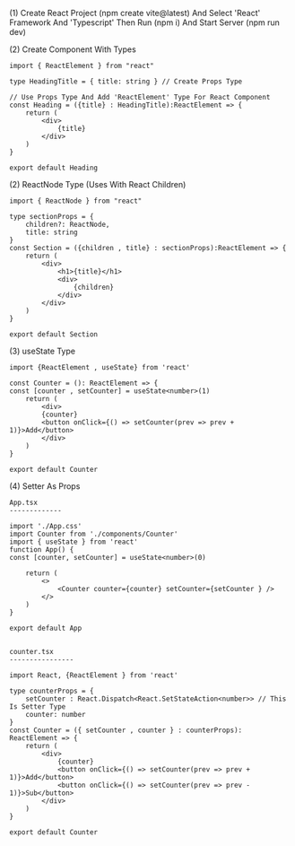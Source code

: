 (1) Create React Project (npm create vite@latest) And Select 'React' Framework And 'Typescript' Then Run (npm i) And Start Server (npm run dev)

(2) Create Component With Types

    import { ReactElement } from "react"

    type HeadingTitle = { title: string } // Create Props Type

    // Use Props Type And Add 'ReactElement' Type For React Component
    const Heading = ({title} : HeadingTitle):ReactElement => {
        return (
            <div>
                {title}
            </div>
        )
    }

    export default Heading

(2) ReactNode Type (Uses With React Children)

    import { ReactNode } from "react"

    type sectionProps = {
        children?: ReactNode,
        title: string
    }
    const Section = ({children , title} : sectionProps):ReactElement => {
        return (
            <div>
                <h1>{title}</h1>
                <div>
                    {children}
                </div>
            </div>
        )
    }

    export default Section


(3) useState Type

    import {ReactElement , useState} from 'react'

    const Counter = (): ReactElement => {
    const [counter , setCounter] = useState<number>(1)
        return (
            <div>
            {counter}
            <button onClick={() => setCounter(prev => prev + 1)}>Add</button>
            </div>
        )
    }

    export default Counter


(4) Setter As Props

    App.tsx
    -------------

    import './App.css'
    import Counter from './components/Counter'
    import { useState } from 'react'
    function App() {
    const [counter, setCounter] = useState<number>(0)
    
        return (
            <>
                <Counter counter={counter} setCounter={setCounter } />
            </>
        )
    }

    export default App


    counter.tsx
    ----------------

    import React, {ReactElement } from 'react'

    type counterProps = {
        setCounter : React.Dispatch<React.SetStateAction<number>> // This Is Setter Type
        counter: number
    }
    const Counter = ({ setCounter , counter } : counterProps): ReactElement => {
        return (
            <div>
                {counter}
                <button onClick={() => setCounter(prev => prev + 1)}>Add</button>
                <button onClick={() => setCounter(prev => prev - 1)}>Sub</button>
            </div>
        )
    }

    export default Counter